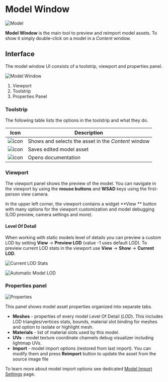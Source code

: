 # Model Window

![Model](media/model-window.png)

**Model Window** is the main tool to preview and reimport model assets. To show it simply double-click on a model in a *Content* window.

## Interface

The model window UI consists of a toolstrip, viewport and properties panel.

![Model Window](media/model-window-layout.png)

1. Viewport
2. Toolstrip
3. Properties Panel

### Toolstrip

The following table lists the options in the toolstrip and what they do.

| Icon | Description |
|--------|--------|
| ![icon](media/model-editor-ui-toolstrip-1.png) | Shows and selects the asset in the *Content* window |
| ![icon](media/model-editor-ui-toolstrip-2.png) | Saves edited model asset |
| ![icon](media/model-editor-ui-toolstrip-3.png) | Opens documentation |

### Viewport

The viewport panel shows the preview of the model. You can navigate in the viewport by using the **mouse buttons** and **WSAD** keys using the first-person view camera.

In the upper left corner, the viewport contains a widget **View ** button with many options for the viewport customization and model debugging (LOD preview, camera settings and more).

#### Level Of Detail

When working with static models level of details you can preview a custom LOD by setting **View** -> **Preview LOD** (value -1 uses default LOD). To preview current LOD stats in the viewport use **View** -> **Show** -> **Current LOD**.

![Current LOD Stats](media/preview-current-lod.jpg)

![Automatic Model LOD](media/automatic-model-lod.gif)

### Properties panel

![Properties](media/model-uv-preview.gif)

This panel shows model asset properties organized into separate tabs.

- **Meshes** - properties of every model Level Of Detail (*LOD*). This includes LOD triangles/vertices stats, bounds, material slot binding for meshes and option to isolate or highlight mesh.
- **Materials** - list of material slots used by this model.
- **UVs** - model texture coordinate channels debug visualizer including lightmap UVs.
- **Import** - model import options (restored from last import). You can modify them and press **Reimport** button to update the asset from the source image file

To learn more about model import options see dedicated [Model Import Settings](import.md) page.